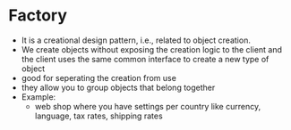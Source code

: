 # Factory

- It is a creational design pattern, i.e., related to object creation. 
- We create objects without exposing the creation logic to the client and the client uses the same common interface to create a new type of object
- good for seperating the creation from use
- they allow you to group objects that belong together
- Example:
  - web shop where you have settings per country like currency, language, tax rates, shipping rates